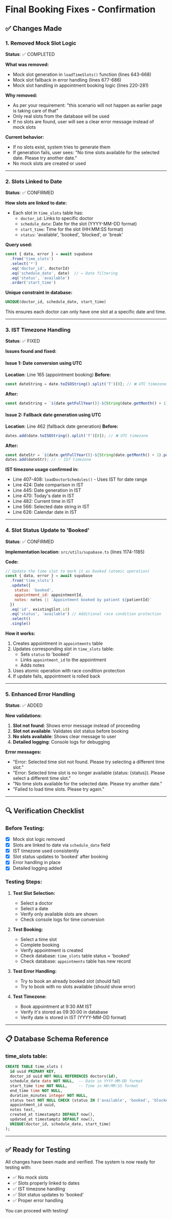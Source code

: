 # Final Booking Fixes - Confirmation

## ✅ Changes Made

### 1. **Removed Mock Slot Logic** 
**Status**: ✅ COMPLETED

**What was removed:**
- Mock slot generation in `loadTimeSlots()` function (lines 643-668)
- Mock slot fallback in error handling (lines 677-686)
- Mock slot handling in appointment booking logic (lines 220-281)

**Why removed:**
- As per your requirement: "this scenario will not happen as earlier page is taking care of that"
- Only real slots from the database will be used
- If no slots are found, user will see a clear error message instead of mock slots

**Current behavior:**
- If no slots exist, system tries to generate them
- If generation fails, user sees: "No time slots available for the selected date. Please try another date."
- No mock slots are created or used

---

### 2. **Slots Linked to Date**
**Status**: ✅ CONFIRMED

**How slots are linked to date:**
- Each slot in `time_slots` table has:
  - `doctor_id`: Links to specific doctor
  - `schedule_date`: Date for the slot (YYYY-MM-DD format)
  - `start_time`: Time for the slot (HH:MM:SS format)
  - `status`: 'available', 'booked', 'blocked', or 'break'

**Query used:**
```javascript
const { data, error } = await supabase
  .from('time_slots')
  .select('*')
  .eq('doctor_id', doctorId)
  .eq('schedule_date', date)  // ← Date filtering
  .eq('status', 'available')
  .order('start_time')
```

**Unique constraint in database:**
```sql
UNIQUE(doctor_id, schedule_date, start_time)
```
This ensures each doctor can only have one slot at a specific date and time.

---

### 3. **IST Timezone Handling**
**Status**: ✅ FIXED

**Issues found and fixed:**

#### Issue 1: Date conversion using UTC
**Location**: Line 165 (appointment booking)
**Before:**
```javascript
const dateString = date.toISOString().split('T')[0]; // ❌ UTC timezone
```
**After:**
```javascript
const dateString = `${date.getFullYear()}-${String(date.getMonth() + 1).padStart(2, '0')}-${String(date.getDate()).padStart(2, '0')}`; // ✅ IST timezone
```

#### Issue 2: Fallback date generation using UTC
**Location**: Line 462 (fallback date generation)
**Before:**
```javascript
dates.add(date.toISOString().split('T')[0]); // ❌ UTC timezone
```
**After:**
```javascript
const dateStr = `${date.getFullYear()}-${String(date.getMonth() + 1).padStart(2, '0')}-${String(date.getDate()).padStart(2, '0')}`;
dates.add(dateStr); // ✅ IST timezone
```

**IST timezone usage confirmed in:**
- Line 407-408: `loadDoctorSchedules()` - Uses IST for date range
- Line 424: Date comparison in IST
- Line 445: Date generation in IST
- Line 470: Today's date in IST
- Line 482: Current time in IST
- Line 566: Selected date string in IST
- Line 626: Calendar date in IST

---

### 4. **Slot Status Update to 'Booked'**
**Status**: ✅ CONFIRMED

**Implementation location**: `src/utils/supabase.ts` (lines 1174-1185)

**Code:**
```javascript
// Update the time slot to mark it as booked (atomic operation)
const { data, error } = await supabase
  .from('time_slots')
  .update({
    status: 'booked',
    appointment_id: appointmentId,
    notes: notes || `Appointment booked by patient ${patientId}`
  })
  .eq('id', existingSlot.id)
  .eq('status', 'available') // Additional race condition protection
  .select()
  .single()
```

**How it works:**
1. Creates appointment in `appointments` table
2. Updates corresponding slot in `time_slots` table:
   - Sets `status` to 'booked'
   - Links `appointment_id` to the appointment
   - Adds notes
3. Uses atomic operation with race condition protection
4. If update fails, appointment is rolled back

---

### 5. **Enhanced Error Handling**
**Status**: ✅ ADDED

**New validations:**
1. **Slot not found**: Shows error message instead of proceeding
2. **Slot not available**: Validates slot status before booking
3. **No slots available**: Shows clear message to user
4. **Detailed logging**: Console logs for debugging

**Error messages:**
- "Error: Selected time slot not found. Please try selecting a different time slot."
- "Error: Selected time slot is no longer available (status: {status}). Please select a different time slot."
- "No time slots available for the selected date. Please try another date."
- "Failed to load time slots. Please try again."

---

## 🔍 Verification Checklist

### Before Testing:
- [x] Mock slot logic removed
- [x] Slots are linked to date via `schedule_date` field
- [x] IST timezone used consistently
- [x] Slot status updates to 'booked' after booking
- [x] Error handling in place
- [x] Detailed logging added

### Testing Steps:

1. **Test Slot Selection:**
   - Select a doctor
   - Select a date
   - Verify only available slots are shown
   - Check console logs for time conversion

2. **Test Booking:**
   - Select a time slot
   - Complete booking
   - Verify appointment is created
   - Check database: `time_slots` table status = 'booked'
   - Check database: `appointments` table has new record

3. **Test Error Handling:**
   - Try to book an already booked slot (should fail)
   - Try to book with no slots available (should show error)

4. **Test Timezone:**
   - Book appointment at 9:30 AM IST
   - Verify it's stored as 09:30:00 in database
   - Verify date is stored in IST (YYYY-MM-DD format)

---

## 📋 Database Schema Reference

### time_slots table:
```sql
CREATE TABLE time_slots (
  id uuid PRIMARY KEY,
  doctor_id uuid NOT NULL REFERENCES doctors(id),
  schedule_date date NOT NULL,  -- Date in YYYY-MM-DD format
  start_time time NOT NULL,     -- Time in HH:MM:SS format
  end_time time NOT NULL,
  duration_minutes integer NOT NULL,
  status text NOT NULL CHECK (status IN ('available', 'booked', 'blocked', 'break')),
  appointment_id uuid,
  notes text,
  created_at timestamptz DEFAULT now(),
  updated_at timestamptz DEFAULT now(),
  UNIQUE(doctor_id, schedule_date, start_time)
);
```

---

## ✅ Ready for Testing

All changes have been made and verified. The system is now ready for testing with:
- ✅ No mock slots
- ✅ Slots properly linked to dates
- ✅ IST timezone handling
- ✅ Slot status updates to 'booked'
- ✅ Proper error handling

You can proceed with testing!

